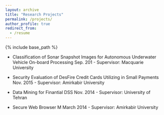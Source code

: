```yaml
---
layout: archive
title: "Research Projects"
permalink: /projects/
author_profile: true
redirect_from:
  - /resume
---
```


{% include base_path %}
* Classification of Sonar Snapshot Images for Autonomous Underwater Vehicle On-board Processing
  Sep. 201 - Supervisor: Macquarie University

* Security Evaluation of DesFire Credit Cards Utilizing in Small Payments
  Nov. 2015 - Supervisor: Amirkabir University

* Data Mining for Finantial DSS
  Nov. 2014 - Supervisor: University of Tehran

* Secure Web Browser M
  March 2014 - Supervisor: Amirkabir University

